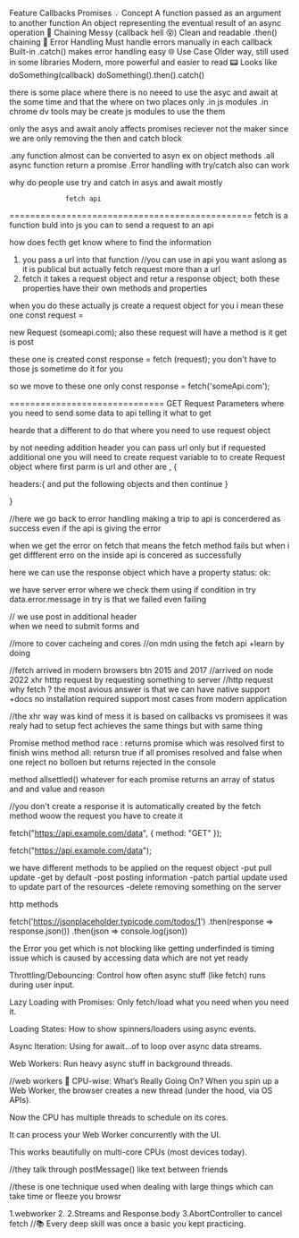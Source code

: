 Feature Callbacks Promises
💡 Concept A function passed as an argument to another function An object representing the eventual result of an async operation
🔄 Chaining Messy (callback hell 😵) Clean and readable .then() chaining
🧠 Error Handling Must handle errors manually in each callback Built-in .catch() makes error handling easy
🌐 Use Case Older way, still used in some libraries Modern, more powerful and easier to read
📟 Looks like doSomething(callback) doSomething().then().catch()

there is some place where there is no neeed to use the asyc and await at the some time and that the where on two places only
.in js modules
.in chrome dv tools may be create js modules to use the them

only the asys and await anoly affects promises reciever not the maker
since we are only removing the then and catch block

.any function almost can be converted to asyn
ex on object methods
.all async function return a promise
.Error handling with try/catch
also can work

why do people use try and catch in asys and await mostly

                  fetch api

===============================================
fetch is a function buld into js you can to send a request to an api

how does fecth get know where to find the information

1. you pass a url into that function //you can use in api you want aslong as it is publical
   but actually fetch request more than a url
2. fetch it takes a request object and retur a response object;
   both these properties have their own methods and properties

when you do these actually js create a request object for you
i mean these one
const request =

new Request (someapi.com);
also these request will have a method is it get is post

these one is created
const response = fetch (request);
you don't have to those js sometime do it for you

so we move to these one only
const response = fetch('someApi.com');

==============================
GET Request Parameters
where you need to send some data to api telling it what to get

hearde that a different to do that where you need to use request object

by not needing addition header you can pass url only
but if requested additional one you will need to create request variable to to create Request object
where first parm is url and other are , {

headers:{
and put the following objects and then continue
}

}

//here we go back to error handling
making a trip to api is concerdered as success even if the api is giving the error

when we get the error on fetch that means the fetch method fails but when i get diffferent erro on the inside api is concered as successfully

here we can use the response object which have a property
status:
ok:

we have server error where we check them using if condition in try
data.error.message
in try is that we failed even failing

// we use post in additional header  
when we need to submit forms and

//more to cover cacheing and cores
//on mdn using the fetch api +learn by doing

//fetch arrived in modern browsers btn 2015 and 2017
//arrived on node 2022
xhr htttp request by requesting something to server
//http request  
why fetch ? the most avious answer
is that we can have native support +docs
no installation required
support most cases from modern application

//the xhr way was kind of mess it is based on callbacks
vs promisees it was realy had to setup
fect achieves the same things but with same thing

Promise method
method race : returns promise which was resolved first to finish wins
method all: retursn true if all promises resolved and false when one reject no bolloen but returns rejected in the console

method allsettled()
whatever for each promise returns an array of status and and value and reason

//you don't create a response it is automatically created by the fetch method woow
the request you have to create it

fetch("https://api.example.com/data", { method: "GET" });

fetch("https://api.example.com/data");

we have different methods to be applied on the request object
-put pull update
-get by default
-post posting information
-patch partial update used to update part of the resources
-delete removing something on the server

http methods

fetch('https://jsonplaceholder.typicode.com/todos/1')
.then(response => response.json())
.then(json => console.log(json))

the Error you get which is not blocking like getting underfinded is timing issue which is caused by accessing data which are not yet ready

Throttling/Debouncing: Control how often async stuff (like fetch) runs during user input.

Lazy Loading with Promises: Only fetch/load what you need when you need it.

Loading States: How to show spinners/loaders using async events.

Async Iteration: Using for await...of to loop over async data streams.

Web Workers: Run heavy async stuff in background threads.

//web workers
🧠 CPU-wise: What’s Really Going On?
When you spin up a Web Worker, the browser creates a new thread (under the hood, via OS APIs).

Now the CPU has multiple threads to schedule on its cores.

It can process your Web Worker concurrently with the UI.

This works beautifully on multi-core CPUs (most devices today).

//they talk through postMessage()
like text between friends

//these is one technique used when dealing with large things which can take time or fleeze you browsr

1.webworker 2.
2.Streams and Response.body
3.AbortController to cancel fetch
//📚 Every deep skill was once a basic you kept practicing.
